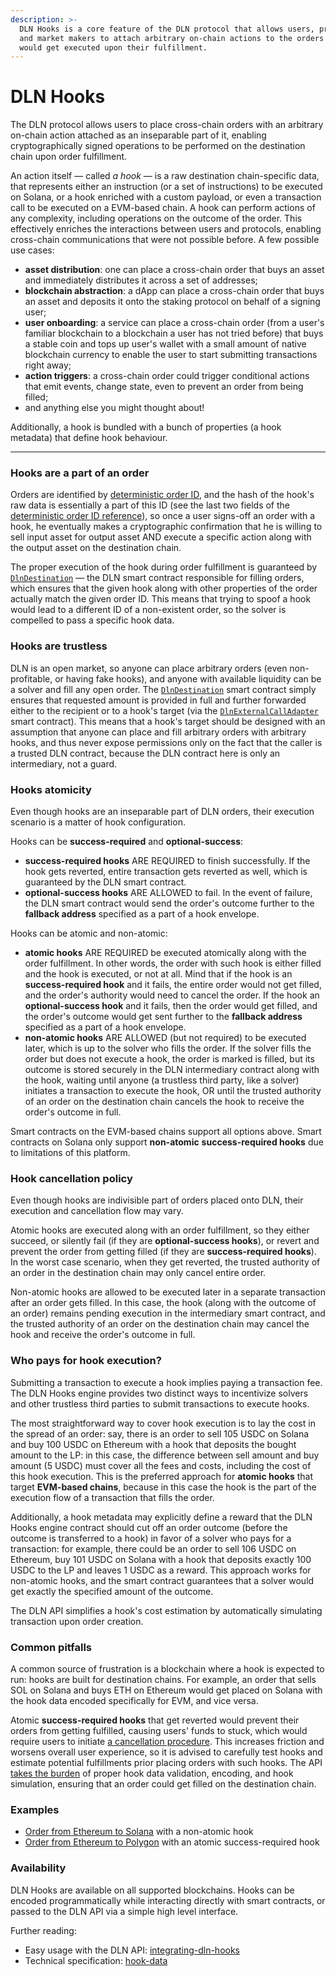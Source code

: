 ```yaml
---
description: >-
  DLN Hooks is a core feature of the DLN protocol that allows users, protocols
  and market makers to attach arbitrary on-chain actions to the orders that
  would get executed upon their fulfillment.
---
```


# DLN Hooks

The DLN protocol allows users to place cross-chain orders with an arbitrary on-chain action attached as an inseparable part of it, enabling cryptographically signed operations to be performed on the destination chain upon order fulfillment.

An action itself — called _a hook_ — is a raw destination chain-specific data, that represents either an instruction (or a set of instructions) to be executed on Solana, or a hook enriched with a custom payload, or even a transaction call to be executed on a EVM-based chain. A hook can perform actions of any complexity, including operations on the outcome of the order. This effectively enriches the interactions between users and protocols, enabling cross-chain communications that were not possible before. A few possible use cases:

* **asset distribution**: one can place a cross-chain order that buys an asset and immediately distributes it across a set of addresses;
* **blockchain abstraction**: a dApp can place a cross-chain order that buys an asset and deposits it onto the staking protocol on behalf of a signing user;
* **user onboarding**: a service can place a cross-chain order (from a user's familiar blockchain to a blockchain a user has not tried before) that buys a stable coin and tops up user's wallet with a small amount of native blockchain currency to enable the user to start submitting transactions right away;
* **action triggers**: a cross-chain order could trigger conditional actions that emit events, change state, even to prevent an order from being filled;
* and anything else you might thought about!

Additionally, a hook is bundled with a bunch of properties (a hook metadata) that define hook behaviour.

***

### Hooks are a part of an order

Orders are identified by [deterministic order ID](protocol-specs/deterministic-order-id.md), and the hash of the hook's raw data is essentially a part of this ID (see the last two fields of the [deterministic order ID reference](protocol-specs/deterministic-order-id.md)), so once a user signs-off an order with a hook, he eventually makes a cryptographic confirmation that he is willing to sell input asset for output asset AND execute a specific action along with the output asset on the destination chain.

The proper execution of the hook during order fulfillment is guaranteed by [`DlnDestination`](deployed-contracts.md) — the DLN smart contract responsible for filling orders, which ensures that the given hook along with other properties of the order actually match the given order ID. This means that trying to spoof a hook would lead to a different ID of a non-existent order, so the solver is compelled to pass a specific hook data.

### Hooks are trustless

DLN is an open market, so anyone can place arbitrary orders (even non-profitable, or having fake hooks), and anyone with available liquidity can be a solver and fill any open order. The  [`DlnDestination`](deployed-contracts.md) smart contract simply ensures that requested amount is provided in full and further forwarded either to the recipient or to a hook's target (via the [`DlnExternalCallAdapter`](deployed-contracts.md) smart contract). This means that a hook's target should be designed with an assumption that anyone can place and fill arbitrary orders with arbitrary hooks, and thus never expose permissions only on the fact that the caller is a trusted DLN contract, because the DLN contract here is only an intermediary, not a guard.

### Hooks atomicity

Even though hooks are an inseparable part of DLN orders, their execution scenario is a matter of hook configuration.&#x20;

Hooks can be **success-required** and **optional-success**:

* **success-required hooks** ARE REQUIRED to finish successfully. If the hook gets reverted, entire transaction gets reverted as well, which is guaranteed by the DLN smart contract.&#x20;
* **optional-success hooks** ARE ALLOWED to fail. In the event of failure, the DLN smart contract would send the order's outcome further to the **fallback address** specified as a part of a hook envelope.

Hooks can be atomic and non-atomic:&#x20;

* **atomic hooks** ARE REQUIRED be executed atomically along with the order fulfillment. In other words, the order with such hook is either filled and the hook is executed, or not at all. Mind that if the hook is an **success-required hook** and it fails, the entire order would not get filled, and the order's authority would need to cancel the order. If the hook an **optional-success hook** and it fails, then the order would get filled, and the order's outcome would get sent further to the **fallback address** specified as a part of a hook envelope.
* **non-atomic hooks** ARE ALLOWED (but not required) to be executed later, which is up to the solver who fills the order. If the solver fills the order but does not execute a hook, the order is marked is filled, but its outcome is stored securely in the DLN intermediary contract along with the hook, waiting until anyone (a trustless third party, like a solver) initiates a transaction to execute the hook, OR until the trusted authority of an order on the destination chain cancels the hook to receive the order's outcome in full.

Smart contracts on the EVM-based chains support all options above. Smart contracts on Solana only support **non-atomic** **success-required hooks** due to limitations of this platform.

### Hook cancellation policy

Even though hooks are indivisible part of orders placed onto DLN, their execution and cancellation flow may vary.

Atomic hooks are executed along with an order fulfillment, so they either succeed, or silently fail (if they are **optional-success hooks**), or revert and prevent the order from getting filled (if they are **success-required hooks**). In the worst case scenario, when they get reverted, the trusted authority of an order in the destination chain may only cancel entire order.

Non-atomic hooks are allowed to be executed later in a separate transaction after an order gets filled. In this case, the hook (along with the outcome of an order) remains pending execution in the intermediary smart contract, and the trusted authority of an order on the destination chain may cancel the hook and receive the order's outcome in full.

### Who pays for hook execution?

Submitting a transaction to execute a hook implies paying a transaction fee. The DLN Hooks engine provides two distinct ways to incentivize solvers and other trustless third parties to submit transactions to execute hooks.

The most straightforward way to cover hook execution is to lay the cost in the spread of an order: say, there is an order to sell 105 USDC on Solana and buy 100 USDC on Ethereum with a hook that deposits the bought amount to the LP: in this case, the difference between sell amount and buy amount (5 USDC) must cover all the fees and costs, including the cost of this hook execution. This is the preferred approach for **atomic hooks** that target **EVM-based chains**, because in this case the hook is the part of the execution flow of a transaction that fills the order.&#x20;

Additionally, a hook metadata may explicitly define a reward that the DLN Hooks engine contract should cut off an order outcome (before the outcome is transferred to a hook) in favor of a solver who pays for a transaction: for example, there could be an order to sell 106 USDC on Ethereum, buy 101 USDC on Solana with a hook that deposits exactly 100 USDC to the LP and leaves 1 USDC as a reward. This approach works for non-atomic hooks, and the smart contract guarantees that a solver would get exactly the specified amount of the outcome.

The DLN API simplifies a hook's cost estimation by automatically simulating transaction upon order creation.

### Common pitfalls

A common source of frustration is a blockchain where a hook is expected to run: hooks are built for destination chains. For example, an order that sells SOL on Solana and buys ETH on Ethereum would get placed on Solana with the hook data encoded specifically for EVM, and vice versa.

Atomic **success-required hooks** that get reverted would prevent their orders from getting fulfilled, causing users' funds to stuck, which would require users to initiate [a cancellation procedure](interacting-with-the-api/cancelling-the-order.md). This increases friction and worsens overall user experience, so it is advised to carefully test hooks and estimate potential fulfillments prior placing orders with such hooks. The API [takes the burden](interacting-with-the-api/integrating-dln-hooks/) of proper hook data validation, encoding, and hook simulation, ensuring that an order could get filled on the destination chain.&#x20;

### Examples

* [Order from Ethereum to Solana](https://app.debridge.finance/order?orderId=0xd78af2a21f4c7dc1fb11e85fff608739d8af167b4ff91b03bc3a097822fcc966) with a non-atomic hook
* [Order from Ethereum to Polygon](https://app.debridge.finance/order?orderId=0x401c8eb93a1358bbe2924e98446ed35fbb73dabd638aa183de3aca0af2582a40) with an atomic success-required hook

### Availability

DLN Hooks are available on all supported blockchains. Hooks can be encoded programmatically while interacting directly with smart contracts, or passed to the DLN API via a simple high level interface.

Further reading:

* Easy usage with the DLN API: [integrating-dln-hooks](interacting-with-the-api/integrating-dln-hooks/ "mention")
* Technical specification: [hook-data](protocol-specs/hook-data/ "mention")
